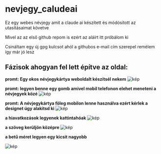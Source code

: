 # nevjegy_caludeai
Ez egy webes névjegy amit a claude ai készített és módósított az utasításaimat követve

Mivel az az első github repom is ezért az aláírt itt próbálom ki

Csináltam egy új gpg kulcsot ahól a githubos e-mail cím szerepel remélem így már jó lesz

## Fázisok ahogyan fel lett építve az oldal:

**promt: Egy okos névjegykártya weboldalt készítsél nekem**
![kép](https://github.com/csalamade/nevjegy_caludeai/assets/40370960/316b2da8-6326-44bd-a010-a990fa8b0080)

**promt: legyen benne egy gomb amivel mobil telefonon elehet meneteni a névjegyek közé**
![kép](https://github.com/csalamade/nevjegy_caludeai/assets/40370960/bd74c688-7675-4620-a3af-da16c4fef55a)

**promt: A névjegykártya föleg mobilon lenne használva ezért kérlek a designet úgy alakitsd ki**
![kép](https://github.com/csalamade/nevjegy_caludeai/assets/40370960/ee0278cf-3367-4272-b98c-e0031e9f811b)

**a hiavatkozások legyenek kattintahóak**
![kép](https://github.com/csalamade/nevjegy_caludeai/assets/40370960/fb037ee9-f6b2-4388-bee6-7bddc2a14d80)

**a szöveg kerüljön középre**
![kép](https://github.com/csalamade/nevjegy_caludeai/assets/40370960/17bf75ce-db9a-4dca-8fe5-a64c6a555496)

**a betű méret legyen egy kicsit nagyobb**

![kép](https://github.com/csalamade/nevjegy_caludeai/assets/40370960/20c8a192-d583-42bf-89bf-daec27c61e7b)
